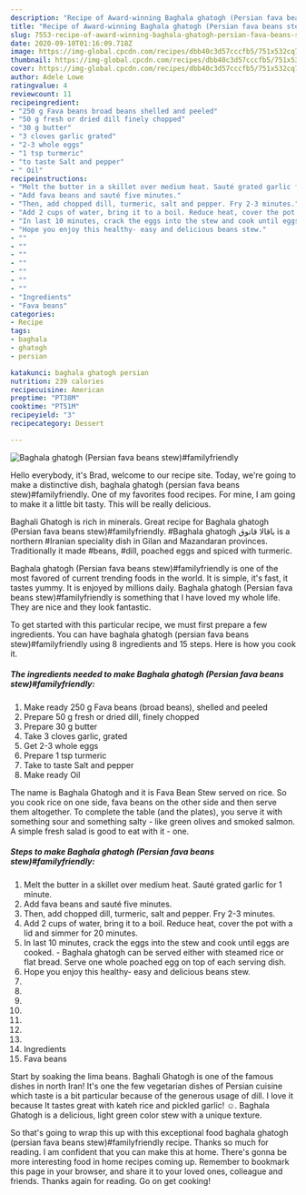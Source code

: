 ```yaml
---
description: "Recipe of Award-winning Baghala ghatogh (Persian fava beans stew)#familyfriendly"
title: "Recipe of Award-winning Baghala ghatogh (Persian fava beans stew)#familyfriendly"
slug: 7553-recipe-of-award-winning-baghala-ghatogh-persian-fava-beans-stewfamilyfriendly
date: 2020-09-10T01:16:09.718Z
image: https://img-global.cpcdn.com/recipes/dbb40c3d57cccfb5/751x532cq70/baghala-ghatogh-persian-fava-beans-stewfamilyfriendly-recipe-main-photo.jpg
thumbnail: https://img-global.cpcdn.com/recipes/dbb40c3d57cccfb5/751x532cq70/baghala-ghatogh-persian-fava-beans-stewfamilyfriendly-recipe-main-photo.jpg
cover: https://img-global.cpcdn.com/recipes/dbb40c3d57cccfb5/751x532cq70/baghala-ghatogh-persian-fava-beans-stewfamilyfriendly-recipe-main-photo.jpg
author: Adele Lowe
ratingvalue: 4
reviewcount: 11
recipeingredient:
- "250 g Fava beans broad beans shelled and peeled"
- "50 g fresh or dried dill finely chopped"
- "30 g butter"
- "3 cloves garlic grated"
- "2-3 whole eggs"
- "1 tsp turmeric"
- "to taste Salt and pepper"
- " Oil"
recipeinstructions:
- "Melt the butter in a skillet over medium heat. Sauté grated garlic for 1 minute."
- "Add fava beans and sauté five minutes."
- "Then, add chopped dill, turmeric, salt and pepper. Fry 2-3 minutes."
- "Add 2 cups of water, bring it to a boil. Reduce heat, cover the pot with a lid and simmer for 20 minutes."
- "In last 10 minutes, crack the eggs into the stew and cook until eggs are cooked. Baghala ghatogh can be served either with steamed rice or flat bread. Serve one whole poached egg on top of each serving dish."
- "Hope you enjoy this healthy- easy and delicious beans stew."
- ""
- ""
- ""
- ""
- ""
- ""
- ""
- "Ingredients"
- "Fava beans"
categories:
- Recipe
tags:
- baghala
- ghatogh
- persian

katakunci: baghala ghatogh persian 
nutrition: 239 calories
recipecuisine: American
preptime: "PT38M"
cooktime: "PT51M"
recipeyield: "3"
recipecategory: Dessert

---
```



![Baghala ghatogh (Persian fava beans stew)#familyfriendly](https://img-global.cpcdn.com/recipes/dbb40c3d57cccfb5/751x532cq70/baghala-ghatogh-persian-fava-beans-stewfamilyfriendly-recipe-main-photo.jpg)

Hello everybody, it's Brad, welcome to our recipe site. Today, we're going to make a distinctive dish, baghala ghatogh (persian fava beans stew)#familyfriendly. One of my favorites food recipes. For mine, I am going to make it a little bit tasty. This will be really delicious.

Baghali Ghatogh is rich in minerals. Great recipe for Baghala ghatogh (Persian fava beans stew)#familyfriendly. #Baghala ghatogh باقالا قاتوق is a northern #Iranian speciality dish in Gilan and Mazandaran provinces. Traditionally it made #beans, #dill, poached eggs and spiced with turmeric.

Baghala ghatogh (Persian fava beans stew)#familyfriendly is one of the most favored of current trending foods in the world. It is simple, it's fast, it tastes yummy. It is enjoyed by millions daily. Baghala ghatogh (Persian fava beans stew)#familyfriendly is something that I have loved my whole life. They are nice and they look fantastic.


To get started with this particular recipe, we must first prepare a few ingredients. You can have baghala ghatogh (persian fava beans stew)#familyfriendly using 8 ingredients and 15 steps. Here is how you cook it.

<!--inarticleads1-->

##### The ingredients needed to make Baghala ghatogh (Persian fava beans stew)#familyfriendly:

1. Make ready 250 g Fava beans (broad beans), shelled and peeled
1. Prepare 50 g fresh or dried dill, finely chopped
1. Prepare 30 g butter
1. Take 3 cloves garlic, grated
1. Get 2-3 whole eggs
1. Prepare 1 tsp turmeric
1. Take to taste Salt and pepper
1. Make ready  Oil


The name is Baghala Ghatogh and it is Fava Bean Stew served on rice. So you cook rice on one side, fava beans on the other side and then serve them altogether. To complete the table (and the plates), you serve it with something sour and something salty - like green olives and smoked salmon. A simple fresh salad is good to eat with it - one. 

<!--inarticleads2-->

##### Steps to make Baghala ghatogh (Persian fava beans stew)#familyfriendly:

1. Melt the butter in a skillet over medium heat. Sauté grated garlic for 1 minute.
1. Add fava beans and sauté five minutes.
1. Then, add chopped dill, turmeric, salt and pepper. Fry 2-3 minutes.
1. Add 2 cups of water, bring it to a boil. Reduce heat, cover the pot with a lid and simmer for 20 minutes.
1. In last 10 minutes, crack the eggs into the stew and cook until eggs are cooked. - Baghala ghatogh can be served either with steamed rice or flat bread. Serve one whole poached egg on top of each serving dish.
1. Hope you enjoy this healthy- easy and delicious beans stew.
1. 
1. 
1. 
1. 
1. 
1. 
1. 
1. Ingredients
1. Fava beans


Start by soaking the lima beans. Baghali Ghatogh is one of the famous dishes in north Iran! It&#39;s one the few vegetarian dishes of Persian cuisine which taste is a bit particular because of the generous usage of dill. I love it because It tastes great with kateh rice and pickled garlic! ☺️. Baghala Ghatogh is a delicious, light green color stew with a unique texture. 

So that's going to wrap this up with this exceptional food baghala ghatogh (persian fava beans stew)#familyfriendly recipe. Thanks so much for reading. I am confident that you can make this at home. There's gonna be more interesting food in home recipes coming up. Remember to bookmark this page in your browser, and share it to your loved ones, colleague and friends. Thanks again for reading. Go on get cooking!
